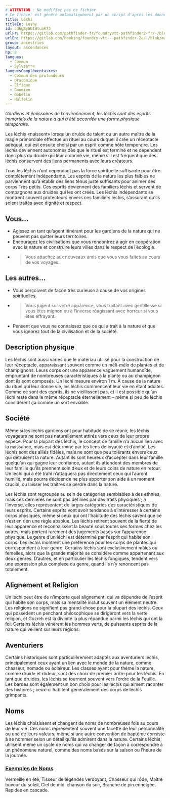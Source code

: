 ```yaml
---
# ATTENTION : Ne modifiez pas ce fichier
# Ce fichier est généré automatiquement par un script d'après les données du module Foundry VTT officiel et de sa traduction
title: Léchi
titleEn: Leshy
id: cdhgByGG1WtuaK73
urlFr: https://gitlab.com/pathfinder-fr/foundryvtt-pathfinder2-fr/-/blob/master/data/ancestries/cdhgByGG1WtuaK73.htm
urlEn: https://gitlab.com/hooking/foundry-vtt---pathfinder-2e/-/blob/master/packs/data/ancestries.db/leshy.json
group: ancestries
layout: ascendances
hp: 8
langues:
  - Commun
  - Sylvestre
languesComplémentaires:
  - Commun des profondeurs
  - Draconique
  - Elfique
  - Gnomien
  - Gobelin
  - Halfelin
---
```

*Gardiens et émissaires de l’environnement, les léchis sont des esprits immortels de la nature à qui a été accordée une forme physique temporaire.*

Les léchis «naissent» lorsqu’un druide de talent ou un autre maître de la magie primordiale effectue un rituel au cours duquel il crée un réceptacle adéquat, qui est ensuite choisi par un esprit comme hôte temporaire. Les léchis deviennent autonomes dès que le rituel est terminé et ne dépendent donc plus du druide qui leur a donné vie, même s’il est fréquent que des léchis conservent des liens permanents avec leurs créateurs.

Tous les léchis n’ont cependant pas la force spirituelle suffisante pour être complètement indépendants. Les esprits de la nature les plus faibles ne parviennent qu’à établir des liens ténus juste suffisants pour animer des corps Très petits. Ces esprits deviennent des familiers léchis et servent de compagnons aux druides qui les ont créés. Les léchis indépendants se montrent souvent protecteurs envers ces familiers léchis, s’assurant qu’ils soient traités avec dignité et respect.

## Vous...

- Agissez en tant qu’agent itinérant pour les gardiens de la nature qui ne peuvent pas quitter leurs territoires.
- Encouragez les civilisations que vous rencontrez à agir en coopération avec la nature et construire leurs villes dans le respect de l’écologie.
- >Vous attachez aux nouveaux amis que vous vous faites au cours de vos voyages. 

## Les autres...

- Vous perçoivent de façon très curieuse à cause de vos origines spirituelles.
- >Vous jugent sur votre apparence, vous traitant avec gentillesse si vous êtes mignon ou à l’inverse réagissant avec horreur si vous êtes effrayant.
- Pensent que vous ne connaissez que ce qui a trait à la nature et que vous ignorez tout de la civilisation et de la société.

## Description physique

Les léchis sont aussi variés que le matériau utilisé pour la construction de leur réceptacle, apparaissant souvent comme un méli-mélo
de plantes et de champignons. Leurs corps ont une apparence vaguement humanoïde, empruntant de nombreuses caractéristiques à la plante ou au champignon dont ils sont composés. Un léchi mesure environ 1 m. À cause de la nature du rituel qui leur donne vie, les léchis commencent leur vie en étant adultes. Comme ce sont des esprits, ils ne vieillissent pas, et il est possible qu’un léchi reste dans le même réceptacle éternellement – même si peu de léchis considèrent ça comme un sort enviable. 

## Société

Même si les léchis gardiens ont pour habitude de se réunir, les léchis voyageurs ne sont pas naturellement attirés vers ceux de leur propre espèce. Pour la plupart des léchis, le concept de famille n’a aucun lien avec la naissance, mais est déterminé par les liens de loyauté et d’amitié. Les léchis sont des alliés fidèles, mais ne sont que peu tolérants envers ceux qui détruisent la nature. Autant ils sont heureux d’accepter dans leur famille quelqu’un qui gagne leur confiance, autant ils attendent des membres de leur famille qu’ils prennent soin d’eux et de leurs coins de nature en retour. Un léchi qui a été trahi n’attaquera pas directement ceux qui l’auront humilié, mais pourra décider de ne plus apporter son aide à un moment crucial, ou laisser les traîtres se perdre dans la nature.

Les léchis sont regroupés au sein de catégories semblables à des ethnies, mais ces dernières ne sont pas définies par des traits physiques ; à l’inverse, elles représentent de larges catégories des caractéristiques de leurs esprits. Certains esprits vont avoir tendance à s’intéresser à certains corps physiques, même si ceux qui ont l’habitude des léchis savent que ce n’est en rien une règle absolue. Les léchis retirent souvent de la fierté de leur apparence et reconnaissent la beauté sous toutes ses formes chez les autres, mais portent rarement des jugements basés sur l’apparence physique. Le genre d’un léchi est déterminé par l’esprit qui habite son corps.
Les léchis montrent une préférence pour les corps de plantes qui correspondent à leur genre. Certains léchis sont exclusivement mâles ou femelles, alors que la grande majorité se considère comme appartenant aux deux genres. D’autres, et en particulier les léchis fongiques, tendent vers une expression plus complexe du genre, quand ils n’y renoncent pas totalement.

## Alignement et Religion

Un léchi peut être de n’importe quel alignement, qui va dépendre de l’esprit qui habite son corps, mais sa mentalité inclut souvent un élément neutre. Les religions ne signifient pas grand-chose pour la plupart des léchis. Ceux qui possèdent un penchant philosophique se dirigeront vers la verte religion, et Gozreh est la divinité la plus répandue parmi les léchis qui ont la foi. Certains léchis
vénèrent les hommes verts, de puissants esprits de la nature qui veillent sur leurs régions.

## Aventuriers

Certains historiques sont particulièrement adaptés aux aventuriers léchis, principalement ceux ayant un lien avec le monde de la nature, comme chasseur, nomade ou éclaireur. Les classes ayant pour thème la nature, comme druide et rôdeur, sont des choix de premier ordre pour les léchis. En tant que druides, les léchis se tournent souvent vers l’ordre de la Feuille. Les bardes sont également un bon choix pour les léchis qui aiment raconter des histoires ; ceux-ci habitent généralement des corps de léchis grimpants.

## Noms

Les léchis choisissent et changent de noms de nombreuses fois au cours de leur vie. Ces noms représentent souvent une facette de leur personnalité ou une de leurs valeurs, même si une autre convention de baptême consiste à se nommer selon un détail qu’ils admirent dans la nature. Certains léchis utilisent même un cycle de noms qui va changer de façon à correspondre à un phénomène naturel, comme des noms basés sur la saison ou l’heure de la journée.

### <span style="text-decoration: underline;">Exemples de Noms

Vermeille en été, Tisseur de légendes verdoyant, Chasseur qui rôde, Maître buveur du soleil, Ciel de midi chanson du soir, Branche de pin enneigée, Rapides en cascade.
